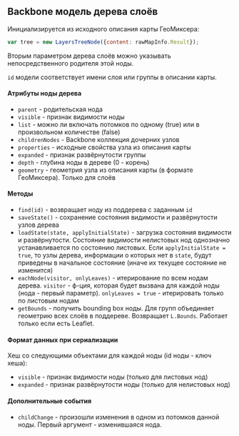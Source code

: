 ﻿## Backbone модель дерева слоёв

Инициализируется из исходного описания карты ГеоМиксера:
```javascript
var tree = new LayersTreeNode({content: rawMapInfo.Result});
```

Вторым параметром дерева слоёв можно указывать непосредственного родителя этой ноды.

`id` модели соответствует имени слоя или группы в описании карты.

#### Атрибуты ноды дерева
  * `parent` - родительская нода
  * `visible` - признак видимости ноды
  * `list` - можно ли включать потомков по одному (true) или в произвольном количестве (false)
  * `childrenNodes` - Backbone коллекция дочерних узлов
  * `properties` - исходные свойства узла из описания карты
  * `expanded` - признак развёрнутости группы
  * `depth` - глубина ноды в дереве (0 - корень)
  * `geometry` - геометрия узла из описания карты (в формате ГеоМиксера). Только для слоёв
  
#### Методы
  * `find(id)` - возвращает ноду из поддерева с заданным `id`
  * `saveState()` - сохранение состояния видимости и развёрнутости узлов дерева
  * `loadState(state, applyInitialState)` - загрузка состояния видимости и развёрнутости. Состояние видимости нелистовых нод однозначно устанавливается по состоянию листовых. Если `applyInitialState = true`, то узлы дерева, информации о которых нет в `state`, будут приведены в начальное состояние (иначе их текущее состояние не изменится)
  * `eachNode(visitor, onlyLeaves)` - итерирование по всем нодам дерева.
  `visitor` - ф-ция, которая будет вызвана для каждой ноды (нода - первый параметр). `onlyLeaves = true` - итерировать только по листовым нодам
  * `getBounds` - получить bounding box ноды. Для групп объединяет геометрию всех слоёв в поддереве. Возвращает `L.Bounds`. Работает только если есть Leaflet.
  
  
#### Формат данных при сериализации
Хеш со следующими объектами для каждой ноды (id ноды - ключ хеша):
  * `visible` - признак видимости ноды (только для листовых нод)
  * `expanded` - признак развёрнутости ноды (только для нелистовых нод)
  
#### Дополнительные события
  * `childChange` - произошли изменения в одном из потомков данной ноды. Первый аргумент - изменившаяся нода.